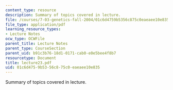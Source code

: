 ```yaml
---
content_type: resource
description: Summary of topics covered in lecture.
file: /courses/7-03-genetics-fall-2004/01c6d4759b5356c875c0eaeaee10e835_lecture23.pdf
file_type: application/pdf
learning_resource_types:
- Lecture Notes
ocw_type: OCWFile
parent_title: Lecture Notes
parent_type: CourseSection
parent_uid: b91c3b76-18d1-0171-cab0-e0e5bee4f8b7
resourcetype: Document
title: lecture23.pdf
uid: 01c6d475-9b53-56c8-75c0-eaeaee10e835
---
```

Summary of topics covered in lecture.

